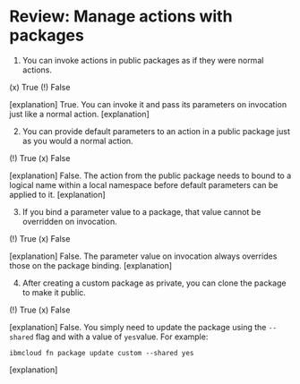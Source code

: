 <!--
#
# Licensed to the Apache Software Foundation (ASF) under one or more
# contributor license agreements.  See the NOTICE file distributed with
# this work for additional information regarding copyright ownership.
# The ASF licenses this file to You under the Apache License, Version 2.0
# (the "License"); you may not use this file except in compliance with
# the License.  You may obtain a copy of the License at
#
#     http://www.apache.org/licenses/LICENSE-2.0
#
# Unless required by applicable law or agreed to in writing, software
# distributed under the License is distributed on an "AS IS" BASIS,
# WITHOUT WARRANTIES OR CONDITIONS OF ANY KIND, either express or implied.
# See the License for the specific language governing permissions and
# limitations under the License.
#
-->

# Review: Manage actions with packages

1. You can invoke actions in public packages as if they were normal actions.

(x) True
(!) False

[explanation]
True. You can invoke it and pass its parameters on invocation just like a normal action.
[explanation]

2. You can provide default parameters to an action in a public package just as you would a normal action.

(!) True
(x) False

[explanation]
False. The action from the public package needs to bound to a logical name within a local namespace before default parameters can be applied to it.
[explanation]

3. If you bind a parameter value to a package, that value cannot be overridden on invocation.

(!) True
(x) False

[explanation]
False. The parameter value on invocation always overrides those on the package binding.
[explanation]

4. After creating a custom package as private, you can clone the package to make it public.

(!) True
(x) False

[explanation]
False. You simply need to update the package using the <code>--shared</code> flag and with a value of <code>yes</code>value.
For example:
<p><code>ibmcloud fn package update custom --shared yes</code></p>
[explanation]
